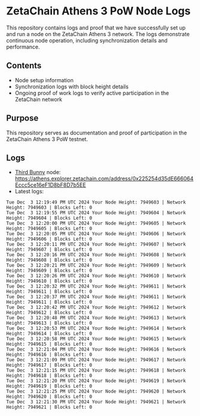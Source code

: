 # ZetaChain Athens 3 PoW Node Logs
This repository contains logs and proof that we have successfully set up and run a node on the ZetaChain Athens 3 network. The logs demonstrate continuous node operation, including synchronization details and performance.

## Contents
- Node setup information
- Synchronization logs with block height details
- Ongoing proof of work logs to verify active participation in the ZetaChain network

## Purpose
This repository serves as documentation and proof of participation in the ZetaChain Athens 3 PoW testnet.

## Logs

- [Third Bunny](https://thirdbunny.xyz/) node: https://athens.explorer.zetachain.com/address/0x225254d35dE666064Eccc5ce16eF1D8bF8D7b5EE
- Latest logs:
```
Tue Dec  3 12:19:49 PM UTC 2024 Your Node Height: 7949603 | Network Height: 7949603 | Blocks Left: 0
Tue Dec  3 12:19:55 PM UTC 2024 Your Node Height: 7949604 | Network Height: 7949604 | Blocks Left: 0
Tue Dec  3 12:20:00 PM UTC 2024 Your Node Height: 7949605 | Network Height: 7949605 | Blocks Left: 0
Tue Dec  3 12:20:05 PM UTC 2024 Your Node Height: 7949606 | Network Height: 7949606 | Blocks Left: 0
Tue Dec  3 12:20:11 PM UTC 2024 Your Node Height: 7949607 | Network Height: 7949607 | Blocks Left: 0
Tue Dec  3 12:20:16 PM UTC 2024 Your Node Height: 7949608 | Network Height: 7949608 | Blocks Left: 0
Tue Dec  3 12:20:21 PM UTC 2024 Your Node Height: 7949609 | Network Height: 7949609 | Blocks Left: 0
Tue Dec  3 12:20:26 PM UTC 2024 Your Node Height: 7949610 | Network Height: 7949610 | Blocks Left: 0
Tue Dec  3 12:20:32 PM UTC 2024 Your Node Height: 7949611 | Network Height: 7949611 | Blocks Left: 0
Tue Dec  3 12:20:37 PM UTC 2024 Your Node Height: 7949611 | Network Height: 7949611 | Blocks Left: 0
Tue Dec  3 12:20:42 PM UTC 2024 Your Node Height: 7949612 | Network Height: 7949612 | Blocks Left: 0
Tue Dec  3 12:20:48 PM UTC 2024 Your Node Height: 7949613 | Network Height: 7949613 | Blocks Left: 0
Tue Dec  3 12:20:53 PM UTC 2024 Your Node Height: 7949614 | Network Height: 7949614 | Blocks Left: 0
Tue Dec  3 12:20:58 PM UTC 2024 Your Node Height: 7949615 | Network Height: 7949615 | Blocks Left: 0
Tue Dec  3 12:21:04 PM UTC 2024 Your Node Height: 7949616 | Network Height: 7949616 | Blocks Left: 0
Tue Dec  3 12:21:09 PM UTC 2024 Your Node Height: 7949617 | Network Height: 7949617 | Blocks Left: 0
Tue Dec  3 12:21:15 PM UTC 2024 Your Node Height: 7949618 | Network Height: 7949618 | Blocks Left: 0
Tue Dec  3 12:21:20 PM UTC 2024 Your Node Height: 7949619 | Network Height: 7949619 | Blocks Left: 0
Tue Dec  3 12:21:25 PM UTC 2024 Your Node Height: 7949620 | Network Height: 7949620 | Blocks Left: 0
Tue Dec  3 12:21:30 PM UTC 2024 Your Node Height: 7949621 | Network Height: 7949621 | Blocks Left: 0
```
